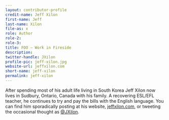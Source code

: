```yaml
---
layout: contributor-profile
credit-name: Jeff Xilon
first-name: Jeff
last-name: Xilon
file-as: x
role: Author
role-2:
role-3:
title: FOO — Work in Fireside
description: 
twitter-handle: JXilon
profile-pic: jeff-xilon.jpg
website-url: jeffxilon.com
short-name: jeff-xilon
permalink: jeff-xilon
---
```

After spending most of his adult life living in South Korea Jeff Xilon now lives in Sudbury, Ontario, Canada with his family. A recovering ESL/EFL teacher, he continues to try and pay the bills with the English language. You can find him sporadically posting at his website, [jeffxilon.com](http://www.jeffxilon.com), or tweeting the occasional thought as [@JXilon](https://twitter.com/jxilon).
